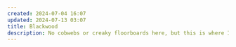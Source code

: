 ```yaml
---
created: 2024-07-04 16:07
updated: 2024-07-13 03:07
title: Blackwood
description: No cobwebs or creaky floorboards here, but this is where I stacked my well-worn books, both old and new, that have shaped my perspective on the world.
---
```

